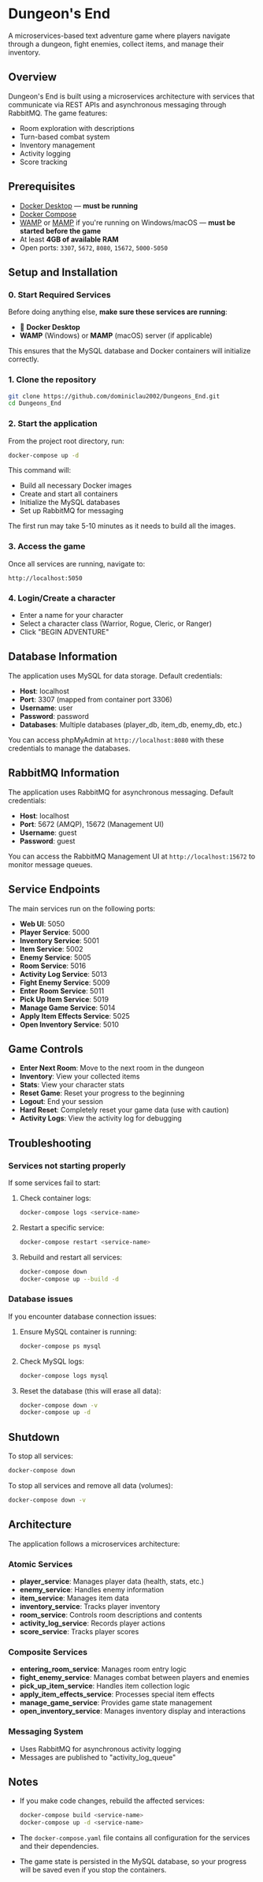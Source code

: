 # Dungeon's End
A microservices-based text adventure game where players navigate through a dungeon, fight enemies, collect items, and manage their inventory.

## Overview
Dungeon's End is built using a microservices architecture with services that communicate via REST APIs and asynchronous messaging through RabbitMQ. The game features:

- Room exploration with descriptions
- Turn-based combat system
- Inventory management
- Activity logging
- Score tracking

## Prerequisites
- [Docker Desktop](https://www.docker.com/products/docker-desktop) — **must be running**
- [Docker Compose](https://docs.docker.com/compose/install/)
- [WAMP](https://www.wampserver.com/en/) or [MAMP](https://www.mamp.info/en/) if you're running on Windows/macOS — **must be started before the game**
- At least **4GB of available RAM**
- Open ports: `3307`, `5672`, `8080`, `15672`, `5000-5050`

## Setup and Installation

### 0. Start Required Services
Before doing anything else, **make sure these services are running**:

- 🐳 **Docker Desktop**
- **WAMP** (Windows) or **MAMP** (macOS) server (if applicable)

This ensures that the MySQL database and Docker containers will initialize correctly.

### 1. Clone the repository
```bash
git clone https://github.com/dominiclau2002/Dungeons_End.git
cd Dungeons_End
```

### 2. Start the application

From the project root directory, run:

```bash
docker-compose up -d
```

This command will:
- Build all necessary Docker images
- Create and start all containers
- Initialize the MySQL databases
- Set up RabbitMQ for messaging

The first run may take 5-10 minutes as it needs to build all the images.

### 3. Access the game

Once all services are running, navigate to:

```
http://localhost:5050
```

### 4. Login/Create a character

- Enter a name for your character
- Select a character class (Warrior, Rogue, Cleric, or Ranger)
- Click "BEGIN ADVENTURE"

## Database Information

The application uses MySQL for data storage. Default credentials:

- **Host**: localhost
- **Port**: 3307 (mapped from container port 3306)
- **Username**: user
- **Password**: password
- **Databases**: Multiple databases (player_db, item_db, enemy_db, etc.)

You can access phpMyAdmin at `http://localhost:8080` with these credentials to manage the databases.

## RabbitMQ Information

The application uses RabbitMQ for asynchronous messaging. Default credentials:

- **Host**: localhost
- **Port**: 5672 (AMQP), 15672 (Management UI)
- **Username**: guest
- **Password**: guest

You can access the RabbitMQ Management UI at `http://localhost:15672` to monitor message queues.

## Service Endpoints

The main services run on the following ports:

- **Web UI**: 5050
- **Player Service**: 5000
- **Inventory Service**: 5001
- **Item Service**: 5002
- **Enemy Service**: 5005
- **Room Service**: 5016
- **Activity Log Service**: 5013
- **Fight Enemy Service**: 5009
- **Enter Room Service**: 5011
- **Pick Up Item Service**: 5019
- **Manage Game Service**: 5014
- **Apply Item Effects Service**: 5025
- **Open Inventory Service**: 5010

## Game Controls

- **Enter Next Room**: Move to the next room in the dungeon
- **Inventory**: View your collected items
- **Stats**: View your character stats
- **Reset Game**: Reset your progress to the beginning
- **Logout**: End your session
- **Hard Reset**: Completely reset your game data (use with caution)
- **Activity Logs**: View the activity log for debugging

## Troubleshooting

### Services not starting properly

If some services fail to start:

1. Check container logs:
   ```bash
   docker-compose logs <service-name>
   ```

2. Restart a specific service:
   ```bash
   docker-compose restart <service-name>
   ```

3. Rebuild and restart all services:
   ```bash
   docker-compose down
   docker-compose up --build -d
   ```

### Database issues

If you encounter database connection issues:

1. Ensure MySQL container is running:
   ```bash
   docker-compose ps mysql
   ```

2. Check MySQL logs:
   ```bash
   docker-compose logs mysql
   ```

3. Reset the database (this will erase all data):
   ```bash
   docker-compose down -v
   docker-compose up -d
   ```

## Shutdown

To stop all services:

```bash
docker-compose down
```

To stop all services and remove all data (volumes):

```bash
docker-compose down -v
```

## Architecture

The application follows a microservices architecture:

### Atomic Services
- **player_service**: Manages player data (health, stats, etc.)
- **enemy_service**: Handles enemy information
- **item_service**: Manages item data
- **inventory_service**: Tracks player inventory
- **room_service**: Controls room descriptions and contents
- **activity_log_service**: Records player actions
- **score_service**: Tracks player scores

### Composite Services
- **entering_room_service**: Manages room entry logic
- **fight_enemy_service**: Manages combat between players and enemies
- **pick_up_item_service**: Handles item collection logic
- **apply_item_effects_service**: Processes special item effects
- **manage_game_service**: Provides game state management
- **open_inventory_service**: Manages inventory display and interactions
### Messaging System
- Uses RabbitMQ for asynchronous activity logging
- Messages are published to "activity_log_queue"

## Notes

- If you make code changes, rebuild the affected services:
  ```bash
  docker-compose build <service-name>
  docker-compose up -d <service-name>
  ```

- The `docker-compose.yaml` file contains all configuration for the services and their dependencies.

- The game state is persisted in the MySQL database, so your progress will be saved even if you stop the containers.
